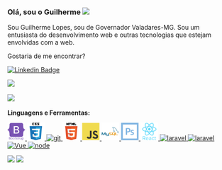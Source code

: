 ### Olá, sou o Guilherme <img src="https://media.giphy.com/media/hvRJCLFzcasrR4ia7z/giphy.gif" width="25px">

<!--
**guilopes2020/guilopes2020** is a ✨ _special_ ✨ repository because its `README.md` (this file) appears on your GitHub profile.



Here are some ideas to get you started:

- 🔭 I’m currently working on ...
- 🌱 I’m currently learning ...
- 👯 I’m looking to collaborate on ...
- 🤔 I’m looking for help with ...
- 💬 Ask me about ...
- 📫 How to reach me: ...
- 😄 Pronouns: ...
- ⚡ Fun fact: ...
-->


Sou Guilherme Lopes, sou de Governador Valadares-MG. Sou um entusiasta do desenvolvimento web e outras tecnologias que estejam envolvidas com a web.

Gostaria de me encontrar?


[![Linkedin Badge](https://img.shields.io/badge/-LinkedIn-blue?style=flat-square&logo=Linkedin&logoColor=white&link=https://www.linkedin.com/in/guilherme-lopes-armindo-67a0a176/)](https://www.linkedin.com/in/guilherme-lopes-armindo-67a0a176/) <a href="https://wa.me/5533988056387" alt="WhatsApp" target="_blank">

<img src="https://img.shields.io/badge/-WhatsApp-25d366?style=flat-square&labelColor=25d366&logo=whatsapp&logoColor=white&link=https://wa.me/5533988056387"/>

</a> <a href="mailto:guilopesdev@gmail.com" alt="gmail" target="_blank">

<img src="https://img.shields.io/badge/-Gmail-FF0000?style=flat-square&labelColor=FF0000&logo=gmail&logoColor=white&link=mailto:guilopesdev@gmail.com" />

</a>

**Linguagens e Ferramentas:**  

<p align="left"> <a href="https://getbootstrap.com" target="_blank"> <img src="https://raw.githubusercontent.com/devicons/devicon/master/icons/bootstrap/bootstrap-plain-wordmark.svg" alt="bootstrap" width="40" height="40"/> </a> <a href="https://www.w3schools.com/css/" target="_blank"> <img src="https://raw.githubusercontent.com/devicons/devicon/master/icons/css3/css3-original-wordmark.svg" alt="css3" width="40" height="40"/> </a> <a href="https://git-scm.com/" target="_blank"> <img src="https://www.vectorlogo.zone/logos/git-scm/git-scm-icon.svg" alt="git" width="40" height="40"/> </a> <a href="https://www.w3.org/html/" target="_blank"> <img src="https://raw.githubusercontent.com/devicons/devicon/master/icons/html5/html5-original-wordmark.svg" alt="html5" width="40" height="40"/> </a> <a href="https://developer.mozilla.org/en-US/docs/Web/JavaScript" target="_blank"> <img src="https://raw.githubusercontent.com/devicons/devicon/master/icons/javascript/javascript-original.svg" alt="javascript" width="40" height="40"/> </a> <a href="https://www.mysql.com/" target="_blank"> <img src="https://raw.githubusercontent.com/devicons/devicon/master/icons/mysql/mysql-original-wordmark.svg" alt="mysql" width="40" height="40"/> </a> <a href="https://www.photoshop.com/en" target="_blank"> <img src="https://raw.githubusercontent.com/devicons/devicon/master/icons/photoshop/photoshop-line.svg" alt="photoshop" width="40" height="40"/> </a> <a href="https://reactjs.org/" target="_blank"> <img src="https://raw.githubusercontent.com/devicons/devicon/master/icons/react/react-original-wordmark.svg" alt="react" width="40" height="40"/> </a> <a href="https://vuejs.org/" target="_blank">  </a> <a href="https://laravel.com/" target="_blank"> <img src="https://laravel.com/img/logotype.min.svg" alt="laravel" width="60" height="60"/> </a> <a href="https://www.php.net/" target="_blank"> <img src="https://www.php.net/images/logos/php-logo.svg" alt="laravel" width="60" height="60"/> </a> <a href="https://vuejs.org/" target="_blank"> <img src="https://www.fullstackpython.com/img/logos/vuejs-wide.png" alt="Vue" width="60" height="60"/> </a> <a href="https://nodejs.org/en/" target="_blank"> <img src="https://walde.co/wp-content/uploads/2016/09/nodejs_logo.png" alt="node" width="60" height="60"/> </a> </p>

<p>
  <img height="180em" src="https://github-readme-stats.vercel.app/api?username=guilopes2020&show_icons=true&hide_border=true&&count_private=true&include_all_commits=true&theme=radical" />
  <img height="180em" src="https://github-readme-stats.vercel.app/api/top-langs/?username=guilopes2020&exclude_repo=KNN-Image-Classification&show_icons=true&hide_border=true&layout=compact&langs_count=8&theme=radical"/>
</p>



